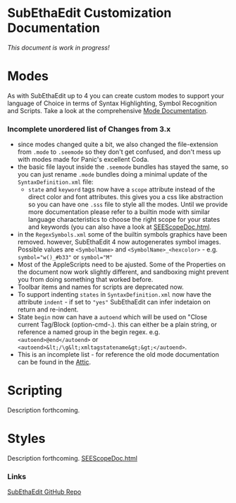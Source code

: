 # SubEthaEdit Customization Documentation

*This document is work in progress!*

# Modes
As with SubEthaEdit up to 4 you can create custom modes to support your language of Choice in terms of Syntax Highlighting, Symbol Recognition and Scripts.
Take a look at the comprehensive [Mode Documentation][ModeExample].


<!-- For changes and general advice look into the [Mode Developer Support Documentation][SupportInfo].-->

### Incomplete unordered list of Changes from 3.x

* since modes changed quite a bit, we also changed the file-extension from `.mode` to `.seemode` so they don't get confused, and don't mess up with modes made for Panic's excellent Coda.
* the basic file layout inside the `.seemode` bundles has stayed the same, so you can just rename `.mode` bundles doing a minimal update of the `SyntaxDefinition.xml` file:
  * `state` and `keyword` tags now have a `scope` attribute instead of the direct color and font attributes. this gives you a css like abstraction so you can have one `.sss` file to style all the modes. Until we provide more documentation please refer to a builtin mode with similar language characteristics to choose the right scope for your states and keywords (you can also have a look at [SEEScopeDoc.html][ScopeDoc].
* in the `RegexSymbols.xml` some of the builtin symbols graphics have been removed. however, SubEthaEdit 4 now autogenerates symbol images. Possible values are `<SymbolName>` and `<SymbolName>_<hexcolor>` - e.g. `symbol="w()_#b33"` or `symbol="M"`
* Most of the AppleScripts need to be ajusted. Some of the Properties on the document now work slightly different, and sandboxing might prevent you from doing something that worked before.
* Toolbar items and names for scripts are deprecated now.
* To support indenting `states` in `SyntaxDefinition.xml` now have the attribute `indent` - if set to `"yes"` SubEthaEdit can infer indetaion on return and re-indent.
* State `begin` now can have a `autoend` which will be used on "Close current Tag/Block (option-cmd-.). this can either be a plain string, or reference a named group in the begin regex. e.g. `<autoend>@end</autoend>` or `<autoend>&lt;/\g&lt;xmltagstatename&gt;&gt;</autoend>`.
* This is an incomplete list - for reference the old mode documentation can be found in the [Attic][ModeDocu3].

# Scripting

Description forthcoming.

# Styles

Description forthcoming. [SEEScopeDoc.html][ScopeDoc]

### Links
[SubEthaEdit GitHub Repo][see_github]  


<!-- Referenced Files -->
<!-- [SupportInfo]: SupportInformation.md "Additional Mode Changes Information" -->

[ScopeDoc]: http://htmlpreview.github.io?https://github.com/codingmonkeys/SubEthaEdit/blob/master/Documentation/Styles/SEEScopeDoc.html "Scope Documentation"
[ModeDocu3]: http://htmlpreview.github.io?https://github.com/codingmonkeys/SubEthaEdit/blob/master/Attic/SubEthaEdit3/Documentation/mode.html "SubEthaEdit 3.x Mode Documentation"

<!-- Referenced Paths -->
[ModeExample]: ExampleMode "SubEthaEdit 4 Example Mode"

<!-- Referenced URLs -->
[see_github]: https://github.com/codingmonkeys/SubEthaEdit "SubEthaEdit GitHub Repo"
